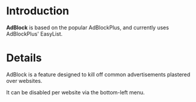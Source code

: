 # Introduction #

**AdBlock** is based on the popular AdBlockPlus, and currently uses AdBlockPlus' EasyList.


# Details #

AdBlock is a feature designed to kill off common advertisements plastered over websites.

It can be disabled per website via the bottom-left menu.